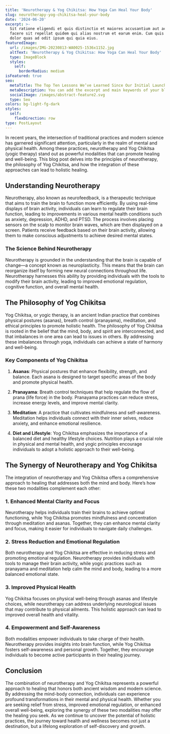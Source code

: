 ```yaml
---
title: 'Neurotherapy & Yog Chikitsa: How Yoga Can Heal Your Body'
slug: neurotherapy-yog-chikitsa-heal-your-body
date: '2024-06-20'
excerpt: >-
  Sit ratione eligendi et quis distinctio et maiores accusantium aut accusamus
  facere sit repellat quidem qui alias nostrum et earum enim. Cum quis sint eos
  dolor quas ad odit ipsum qui quia eius.
featuredImage:
  url: /images/IMG-20230813-WA0025-1536x1152.jpg
  altText: 'Neurotherapy & Yog Chikitsa: How Yoga Can Heal Your Body'
  type: ImageBlock
  styles:
    self:
      borderRadius: medium
isFeatured: true
seo:
  metaTitle: The Top Ten Lessons We’ve Learned Since Our Initial Launch
  metaDescription: You can add the excerpt and main keywords of your blog post here.
  socialImage: /images/abstract-feature2.svg
  type: Seo
colors: bg-light-fg-dark
styles:
  self:
    flexDirection: row
type: PostLayout
---
```

In recent years, the intersection of traditional practices and modern science has garnered significant attention, particularly in the realm of mental and physical health. Among these practices, neurotherapy and Yog Chikitsa (yogic therapy) stand out as powerful modalities that can promote healing and well-being. This blog post delves into the principles of neurotherapy, the philosophy of Yog Chikitsa, and how the integration of these approaches can lead to holistic healing.

## Understanding Neurotherapy

Neurotherapy, also known as neurofeedback, is a therapeutic technique that aims to train the brain to function more efficiently. By using real-time displays of brain activity, individuals can learn to regulate their brain function, leading to improvements in various mental health conditions such as anxiety, depression, ADHD, and PTSD. The process involves placing sensors on the scalp to monitor brain waves, which are then displayed on a screen. Patients receive feedback based on their brain activity, allowing them to make conscious adjustments to achieve desired mental states.

### The Science Behind Neurotherapy

Neurotherapy is grounded in the understanding that the brain is capable of change—a concept known as neuroplasticity. This means that the brain can reorganize itself by forming new neural connections throughout life. Neurotherapy harnesses this ability by providing individuals with the tools to modify their brain activity, leading to improved emotional regulation, cognitive function, and overall mental health.

## The Philosophy of Yog Chikitsa

Yog Chikitsa, or yogic therapy, is an ancient Indian practice that combines physical postures (asanas), breath control (pranayama), meditation, and ethical principles to promote holistic health. The philosophy of Yog Chikitsa is rooted in the belief that the mind, body, and spirit are interconnected, and that imbalances in one area can lead to issues in others. By addressing these imbalances through yoga, individuals can achieve a state of harmony and well-being.

### Key Components of Yog Chikitsa

1.  **Asanas**: Physical postures that enhance flexibility, strength, and balance. Each asana is designed to target specific areas of the body and promote physical health.

2.  **Pranayama**: Breath control techniques that help regulate the flow of prana (life force) in the body. Pranayama practices can reduce stress, increase energy levels, and improve mental clarity.

3.  **Meditation**: A practice that cultivates mindfulness and self-awareness. Meditation helps individuals connect with their inner selves, reduce anxiety, and enhance emotional resilience.

4.  **Diet and Lifestyle**: Yog Chikitsa emphasizes the importance of a balanced diet and healthy lifestyle choices. Nutrition plays a crucial role in physical and mental health, and yogic principles encourage individuals to adopt a holistic approach to their well-being.

## The Synergy of Neurotherapy and Yog Chikitsa

The integration of neurotherapy and Yog Chikitsa offers a comprehensive approach to healing that addresses both the mind and body. Here’s how these two modalities complement each other:

### 1. Enhanced Mental Clarity and Focus

Neurotherapy helps individuals train their brains to achieve optimal functioning, while Yog Chikitsa promotes mindfulness and concentration through meditation and asanas. Together, they can enhance mental clarity and focus, making it easier for individuals to navigate daily challenges.

### 2. Stress Reduction and Emotional Regulation

Both neurotherapy and Yog Chikitsa are effective in reducing stress and promoting emotional regulation. Neurotherapy provides individuals with tools to manage their brain activity, while yogic practices such as pranayama and meditation help calm the mind and body, leading to a more balanced emotional state.

### 3. Improved Physical Health

Yog Chikitsa focuses on physical well-being through asanas and lifestyle choices, while neurotherapy can address underlying neurological issues that may contribute to physical ailments. This holistic approach can lead to improved overall health and vitality.

### 4. Empowerment and Self-Awareness

Both modalities empower individuals to take charge of their health. Neurotherapy provides insights into brain function, while Yog Chikitsa fosters self-awareness and personal growth. Together, they encourage individuals to become active participants in their healing journey.

## Conclusion

The combination of neurotherapy and Yog Chikitsa represents a powerful approach to healing that honors both ancient wisdom and modern science. By addressing the mind-body connection, individuals can experience profound transformations in their mental and physical health. Whether you are seeking relief from stress, improved emotional regulation, or enhanced overall well-being, exploring the synergy of these two modalities may offer the healing you seek. As we continue to uncover the potential of holistic practices, the journey toward health and wellness becomes not just a destination, but a lifelong exploration of self-discovery and growth.
